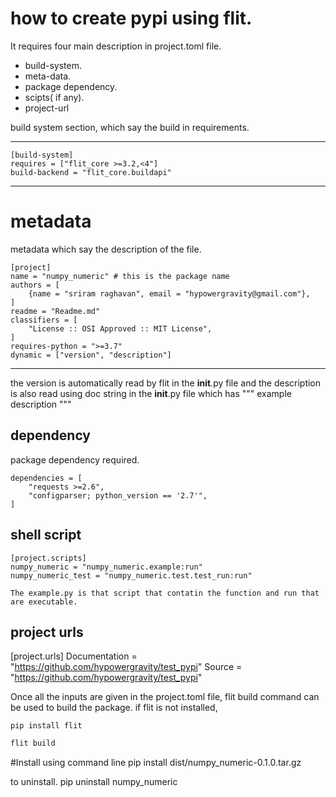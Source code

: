# how to create pypi using flit. 
It requires four main description in project.toml file.
* build-system.
* meta-data.
* package dependency.
* scipts( if any).
* project-url 




build system section, which say the build in requirements.



____
    [build-system]
    requires = ["flit_core >=3.2,<4"]
    build-backend = "flit_core.buildapi"
____


# metadata 
metadata which say the description of the file. 


    [project]
    name = "numpy_numeric" # this is the package name
    authors = [
        {name = "sriram raghavan", email = "hypowergravity@gmail.com"},
    ]
    readme = "Readme.md"
    classifiers = [
        "License :: OSI Approved :: MIT License",
    ]
    requires-python = ">=3.7"
    dynamic = ["version", "description"]
___

the version is automatically read by flit in the __init__.py file and the description is also read using doc string in the __init__.py file which has """ example description """


## dependency 
package dependency required.

    dependencies = [
        "requests >=2.6",
        "configparser; python_version == '2.7'",
    ]

## shell script 
    [project.scripts]
    numpy_numeric = "numpy_numeric.example:run"
    numpy_numeric_test = "numpy_numeric.test.test_run:run"

    The example.py is that script that contatin the function and run that are executable. 


## project urls
[project.urls]
Documentation = "https://github.com/hypowergravity/test_pypi"
Source = "https://github.com/hypowergravity/test_pypi"



Once all the inputs are given in the project.toml file, flit build command can be used to build the package.
if flit is not installed, 
~~~
pip install flit
~~~

~~~bash 
flit build 
~~~


#Install using command line 
pip install dist/numpy_numeric-0.1.0.tar.gz


to uninstall.
pip uninstall numpy_numeric 
#
